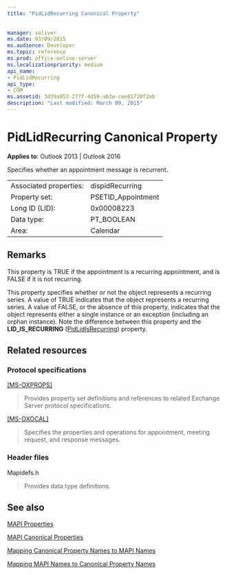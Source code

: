 ```yaml
---
title: "PidLidRecurring Canonical Property"
 
 
manager: soliver
ms.date: 03/09/2015
ms.audience: Developer
ms.topic: reference
ms.prod: office-online-server
ms.localizationpriority: medium
api_name:
- PidLidRecurring
api_type:
- COM
ms.assetid: 3d39a053-277f-4d59-ab2e-cee81710f2ab
description: "Last modified: March 09, 2015"
---
```


# PidLidRecurring Canonical Property

  
  
**Applies to**: Outlook 2013 | Outlook 2016 
  
Specifies whether an appointment message is recurrent.
  
|||
|:-----|:-----|
|Associated properties:  <br/> |dispidRecurring  <br/> |
|Property set:  <br/> |PSETID_Appointment  <br/> |
|Long ID (LID):  <br/> |0x00008223  <br/> |
|Data type:  <br/> |PT_BOOLEAN  <br/> |
|Area:  <br/> |Calendar  <br/> |
   
## Remarks

This property is TRUE if the appointment is a recurring appointment, and is FALSE if it is not recurring.
  
This property specifies whether or not the object represents a recurring series. A value of TRUE indicates that the object represents a recurring series. A value of FALSE, or the absence of this property, indicates that the object represents either a single instance or an exception (including an orphan instance). Note the difference between this property and the **LID_IS_RECURRING** ([PidLidIsRecurring](pidlidisrecurring-canonical-property.md)) property.
  
## Related resources

### Protocol specifications

[[MS-OXPROPS]](https://msdn.microsoft.com/library/f6ab1613-aefe-447d-a49c-18217230b148%28Office.15%29.aspx)
  
> Provides property set definitions and references to related Exchange Server protocol specifications.
    
[[MS-OXOCAL]](https://msdn.microsoft.com/library/09861fde-c8e4-4028-9346-e7c214cfdba1%28Office.15%29.aspx)
  
> Specifies the properties and operations for appointment, meeting request, and response messages.
    
### Header files

Mapidefs.h
  
> Provides data type definitions.
    
## See also



[MAPI Properties](mapi-properties.md)
  
[MAPI Canonical Properties](mapi-canonical-properties.md)
  
[Mapping Canonical Property Names to MAPI Names](mapping-canonical-property-names-to-mapi-names.md)
  
[Mapping MAPI Names to Canonical Property Names](mapping-mapi-names-to-canonical-property-names.md)

